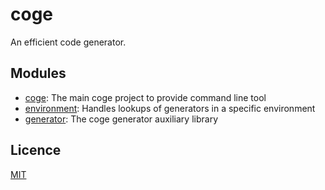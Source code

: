 # coge

An efficient code generator.

## Modules

- [coge](packages/coge): The main coge project to provide command line tool
- [environment](packages/environment): Handles lookups of generators in a specific environment
- [generator](packages/generator): The coge generator auxiliary library

## Licence

[MIT](LICENSE)

